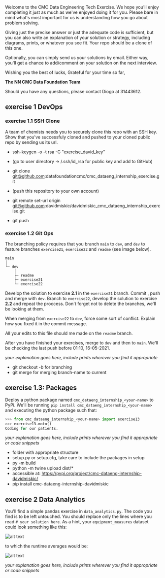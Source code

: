 Welcome to the CMC Data Engineering Tech Exercise. We hope you'll enjoy completing it just as much as we've enjoyed doing it for you. Please bare in mind what's most important for us is understanding how you go about problem solving.

Giving just the precise answer or just the adequate code is sufficient, but you can also write an explanation of your solution or strategy, including diagrams, prints, or whatever you see fit. Your repo should be a clone of this one.

Optionally, you can simply send us your solutions by email. Either way, you'll get a chance to add/comment on your solution on the next interview.


Wishing you the best of lucks,
Grateful for your time so far,

**The NN CMC Data Foundation Team**


Should you have any questions, please contact Diogo at 31443612.

## exercise 1 DevOps
### exercise 1.1 SSH Clone

A team of chemists needs you to securely clone this repo with an SSH key. Show that you've successfuly cloned and pushed to your cloned public repo by sending us its url. 

- ssh-keygen -o -t rsa -C "exercise_david_key"
- (go to user directory -> /.ssh/id_rsa for public key and add to GitHub)
- git clone git@github.com:datafoundationcmc/cmc_dataeng_internship_exercise.git

- (push this repository to your own account)
- git remote set-url origin git@github.com:davidmiskic/davidmiskic_cmc_dataeng_internship_exercise.git
- git push

### exercise 1.2 Git Ops

The branching policy requires that you branch ``main`` to `dev`, and `dev` to feature branches `exercise21`, `exercise22` and `readme` (see image below).

```
main
│
╰─ dev
    │
    ├─ readme
    ├─ exercise21
    ╰─ exercise22
```

Develop the solution to exercise **2.1** in the ``exercise21`` branch. Commit , push and merge with `dev`. Branch to `exercise22`, develop the solution to exercise **2.2** and repeat the proccess. Don't forget not to delete the branches, we'll be looking at them.

When merging from `exercise22` to `dev`, force some sort of conflict. Explain how you fixed it in the commit message. 

All your edits to this file should me made on the `readme` branch.

After you have finished your exercises, merge to `dev` and then to `main`. We'll be checking the last push before 01:10, 16-05-2021.

*your explanation goes here, include prints wherever you find it appropriate*

- git checkout -b <branch-name> for branching 
- git merge <branch-name> for merging branch-name to current


## exercise 1.3: Packages

Deploy a python package named `cmc_dataeng_internship_<your-name>` to PyPi. We'll be running `pip install cmc_dataeng_internship_<your-name>` and executing the python package such that:

```python
>>> from cmc_dataeng_internship_<your-name> import exercise13
>>> exercise13.moto()
Coding for our patients.
```

*your explanation goes here, include prints wherever you find it appropriate or code snippets*

- folder with appropriate structure
- setup.py or setup.cfg, take care to include the packages in setup
- py -m build
- python -m twine upload dist/*
- accessible at: https://pypi.org/project/cmc-dataeng-internship-davidmiskic/
- pip install cmc-dataeng-internship-davidmiskic

## exercise 2 Data Analytics
 You'll find a simple pandas exercise in `data_analytics.py`. The code you find is to be left untouched. You should replace only the lines where you read `# your solution here`. As a hint, your `equipment_measures` dataset could look something like this:

 ![alt text](public/equipment_measurements.png)
 
 to which the runtime averages would be:
 
 ![alt text](public/runtime_average.png)

 *your explanation goes here, include prints wherever you find it appropriate or code snippets*
